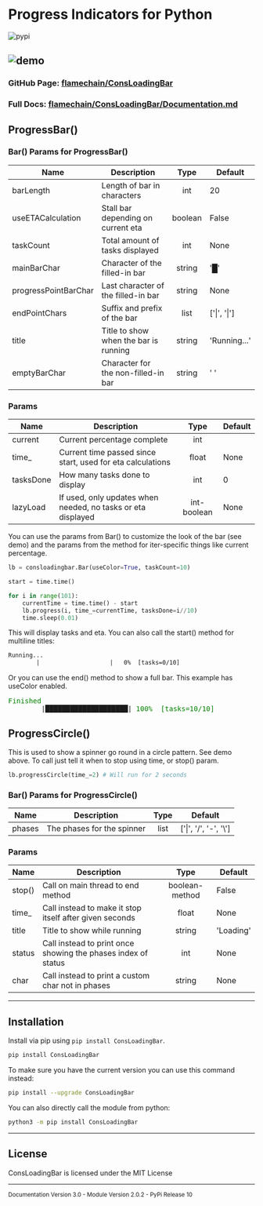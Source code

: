 # Progress Indicators for Python

![pypi](https://shields.io/pypi/v/consloadingbar.svg)

## ![demo](./progressbar.gif)

### GitHub Page: [flamechain/ConsLoadingBar](https://github.com/flamechain/ConsLoadingBar)

### Full Docs: [flamechain/ConsLoadingBar/Documentation.md](https://github.com/flamechain/ConsLoadingBar/blob/main/Documentation.md)

## ProgressBar()

### Bar() Params for ProgressBar()

| Name | Description | Type | Default |
|-|-|:-:|-|
| barLength | Length of bar in characters | int | 20 |
| useETACalculation | Stall bar depending on current eta | boolean | False |
| taskCount | Total amount of tasks displayed | int | None |
| mainBarChar | Character of the filled-in bar | string | '█' |
| progressPointBarChar | Last character of the filled-in bar | string | None |
| endPointChars | Suffix and prefix of the bar | list | ['&#124;', '&#124;'] |
| title | Title to show when the bar is running | string | 'Running...' |
| emptyBarChar | Character for the non-filled-in bar | string | ' ' |

### Params

| Name | Description | Type | Default |
|-|-|:-:|-|
| current | Current percentage complete | int | |
| time_ | Current time passed since start, used for eta calculations | float | None |
| tasksDone | How many tasks done to display | int | 0 |
| lazyLoad | If used, only updates when needed, no tasks or eta displayed | int-boolean | None |

You can use the params from Bar() to customize the look of the bar (see demo) and the params from the method for iter-specific things like current percentage.

```python
lb = consloadingbar.Bar(useColor=True, taskCount=10)

start = time.time()

for i in range(101):
    currentTime = time.time() - start
    lb.progress(i, time_=currentTime, tasksDone=i//10)
    time.sleep(0.01)
```

This will display tasks and eta. You can also call the start() method for multiline titles:

```txt
Running...
        |                    |   0%  [tasks=0/10]
```

Or you can use the end() method to show a full bar. This example has useColor enabled.

<pre>
<span style="color:green">Finished</span>
        |████████████████████| <span style="color:green">100%  [tasks=10/10]</span>
</pre>

## ProgressCircle()

This is used to show a spinner go round in a circle pattern. See demo above. To call just tell it when to stop using time, or stop() param.

```python
lb.progressCircle(time_=2) # Will run for 2 seconds
```

### Bar() Params for ProgressCircle()

| Name | Description | Type | Default |
|-|-|:-:|-|
| phases | The phases for the spinner | list | ['&#124;', '/', '-', '\\'] |

### Params

| Name | Description | Type | Default |
|-|-|:-:|-|
| stop() | Call on main thread to end method | boolean-method | False |
| time_ | Call instead to make it stop itself after given seconds | float | None |
| title | Title to show while running | string | 'Loading'
| status | Call instead to print once showing the phases index of status | int | None |
| char | Call instead to print a custom char not in phases | string | None |

___

## Installation

Install via pip using `pip install ConsLoadingBar`.

```bash
pip install ConsLoadingBar
```

To make sure you have the current version you can use this command instead:

```bash
pip install --upgrade ConsLoadingBar
```

You can also directly call the module from python:

```bash
python3 -m pip install ConsLoadingBar
```

___

## License

ConsLoadingBar is licensed under the MIT License

___

<sub>Documentation Version 3.0 - Module Version 2.0.2 - PyPi Release 10</sub>

